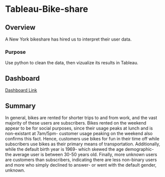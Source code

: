 # Tableau-Bike-share
## Overview 
A New York bikeshare has hired us to interpret their user data.

### Purpose
Use python to clean the data, then vizualize its results in Tableau.

## Dashboard
[Dashboard Link](https://public.tableau.com/app/profile/brandon.montalvo/viz/BikeshareStory/BikeshareStory)

## Summary 
In general, bikes are rented for shorter trips to and from work, and the vast majority of these users are subscribers. Bikes rented on the weekend appear to be for social purposes, since their usage peaks at lunch and is non-existant at 7am/5pm- customer usage peaking on the weekend also confirms this fact. Hence, customers use bikes for fun in their time off while subscribers use bikes as their primary means of transportation. Additionally, while the default birth year is 1969- which skewed the age demographic- the average user is between 30-50 years old. Finally, more unknown users are customers than subscribers, indicating there are less non-binary users and more who simply declined to answer- or went with the default gender, unknown.
